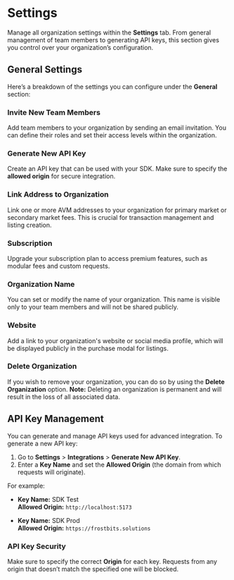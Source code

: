 # Settings

Manage all organization settings within the **Settings** tab. From general management of team members to generating API keys, this section gives you control over your organization’s configuration.

## General Settings

Here’s a breakdown of the settings you can configure under the **General** section:

### Invite New Team Members

Add team members to your organization by sending an email invitation. You can define their roles and set their access levels within the organization.

### Generate New API Key

Create an API key that can be used with your SDK. Make sure to specify the **allowed origin** for secure integration.

### Link Address to Organization

Link one or more AVM addresses to your organization for primary market or secondary market fees. This is crucial for transaction management and listing creation.

### Subscription

Upgrade your subscription plan to access premium features, such as modular fees and custom requests.

### Organization Name

You can set or modify the name of your organization. This name is visible only to your team members and will not be shared publicly.

### Website

Add a link to your organization's website or social media profile, which will be displayed publicly in the purchase modal for listings.

### Delete Organization

If you wish to remove your organization, you can do so by using the **Delete Organization** option. **Note:** Deleting an organization is permanent and will result in the loss of all associated data.

## API Key Management

You can generate and manage API keys used for advanced integration. To generate a new API key:

1. Go to **Settings** > **Integrations** > **Generate New API Key**.
2. Enter a **Key Name** and set the **Allowed Origin** (the domain from which requests will originate).

For example:

- **Key Name:** SDK Test  
  **Allowed Origin:** `http://localhost:5173`
    
- **Key Name:** SDK Prod  
  **Allowed Origin:** `https://frostbits.solutions`

### API Key Security

Make sure to specify the correct **Origin** for each key. Requests from any origin that doesn’t match the specified one will be blocked.

